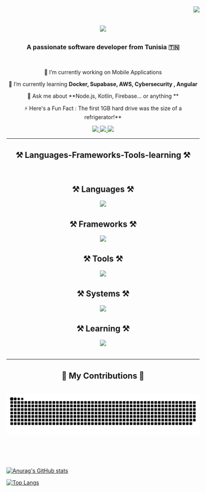 <img align="right" src="https://visitor-badge.laobi.icu/badge?page_id=FadiBrahem.FadiBrahem" />

<h1 align="center">
    <img src="https://readme-typing-svg.herokuapp.com/?font=Righteous&size=35&center=true&vCenter=true&width=500&height=70&duration=4000&lines=Hi+There!+👋;+I'm+Fedi+Brahem!;" />
</h1>

<h3 align="center">A passionate software developer from Tunisia 🇹🇳</h3>

<br/>

<div align="center">
 
 🔭 I’m currently working on Mobile Applications
 
 🌱 I’m currently learning **Docker, Supabase, AWS, Cybersecurity , Angular**

💬 Ask me about **Node.js, Kotlin, Firebase... or anything **

⚡ Here's a Fun Fact : The first 1GB hard drive was the size of a refrigerator!**

 </div>
 
<div align="center"> 
  <a href="mailto:brahemfadi@hotmail.com">
    <img src="https://img.shields.io/badge/Gmail-333333?style=for-the-badge&logo=gmail&logoColor=red" />
  </a>
  <a href="https://www.linkedin.com/in/fedibrahem/" target="_blank">
    <img src="https://img.shields.io/badge/LinkedIn-0077B5?style=for-the-badge&logo=linkedin&logoColor=white" target="_blank" />
  </a>
  <a href="https://github.com/FadiBrahem?tab=repositories" target="_blank">
     <img src="https://img.shields.io/badge/Portfolio-FF5722?style=for-the-badge&logo=todoist&logoColor=white" target="_blank" /> <!-- sqlite, safari, google-chrome are other good icon options -->
  </a>
</div>

 <hr/>
 
<h2 align="center">⚒️ Languages-Frameworks-Tools-learning ⚒️</h2>
<br/>
<div align="center">

 <h2 align="center">⚒️ Languages ⚒️</h2>   <img src="https://skillicons.dev/icons?i=dart,c,java,js,php,cpp,cs" />
  <h2 align="center">⚒️ Frameworks ⚒️</h2>  <img src="https://skillicons.dev/icons?i=angular,express,nestjs,spring,flutter,bootstrap" /><br>
  <h2 align="center">⚒️ Tools ⚒️</h2>  <img src="https://skillicons.dev/icons?i=vscode,gitlab,github,androidstudio,git,nodejs,firebase,mongodb,mysql,discord,docker,eclipse,arduino,linkedin,gmail,npm,obsidian,postgres,powershell,sqlite,twitter,unity,wordpress,yarn" /><br>
   <h2 align="center">⚒️ Systems ⚒️</h2> <img src="https://skillicons.dev/icons?i=arch,linux,windows" /><br>
  <h2 align="center">⚒️ Learning ⚒️</h2>  <img src="https://skillicons.dev/icons?i=typescript,sass,threejs" /><br>
</div>

<br/>
<hr/>

<div align="center">
  <h2>🐍 My Contributions 🐍</h2>
  <br>
  <img alt="snake eating my contributions" src="https://raw.githubusercontent.com/salesp07/salesp07/output/github-contribution-grid-snake.svg" />
  
  <br/><br/><br/>
</div>




</div>


[![Anurag's GitHub stats](https://github-readme-stats.vercel.app/api?username=FadiBrahem&show_icons=true&theme=dracula)](https://github.com/anuraghazra/github-readme-stats)

[![Top Langs](https://github-readme-stats.vercel.app/api/top-langs/?username=FadiBrahem&layout=compact&theme=dracula&hide=html,css,scss,twig)](https://github.com/anuraghazra/github-readme-stats)
</div>
